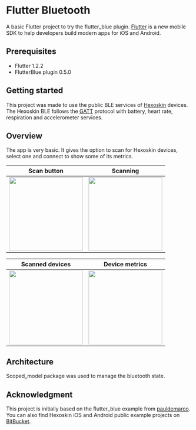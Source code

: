 # Flutter Bluetooth

A basic Flutter project to try the flutter_blue plugin. [Flutter](http://www.flutter.dev) is a new 
mobile SDK to help developers build modern apps for iOS and Android.

## Prerequisites

* Flutter 1.2.2
* FlutterBlue plugin 0.5.0

## Getting started

This project was made to use the public BLE services of [Hexoskin](https://www.hexoskin.com/) devices. The 
Hexoskin BLE follows the [GATT](https://www.bluetooth.com/specifications/gatt/generic-attributes-overview/) protocol with battery, heart rate, respiration and accelerometer 
services.

## Overview

The app is very basic. It gives the option to scan for Hexoskin devices, select one and connect to show some of its metrics.

Scan button                |      Scanning
:-------------------------:|:-------------------------:
<img src="https://github.com/lmarceau/flutter-bluetooth/blob/develop/screenshots/ScanButton.png" width="200">  | <img src="https://github.com/lmarceau/flutter-bluetooth/blob/develop/screenshots/Scanning.png" width="200">

Scanned devices            |      Device metrics
:-------------------------:|:-------------------------:
<img src="https://github.com/lmarceau/flutter-bluetooth/blob/develop/screenshots/ScannedDevices.png" width="200">  | <img src="https://github.com/lmarceau/flutter-bluetooth/blob/develop/screenshots/DeviceMetrics.png" width="200">


## Architecture

Scoped_model package was used to manage the bluetooth state. 

## Acknowledgment

This project is initially based on the flutter_blue example from [pauldemarco](https://github.com/pauldemarco/flutter_blue/tree/master/example). You can also find Hexoskin iOS and Android public example projects on [BitBucket](https://bitbucket.org/carre/hexoskin-smart-demo/src/master/).
